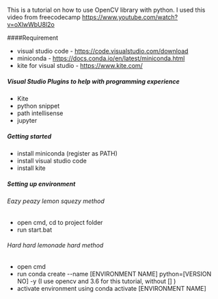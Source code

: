 This is a tutorial on how to use OpenCV library with python. I used this video from freecodecamp https://www.youtube.com/watch?v=oXlwWbU8l2o



####Requirement
* visual studio code - https://code.visualstudio.com/download
* miniconda - https://docs.conda.io/en/latest/miniconda.html
* kite for visual studio - https://www.kite.com/



 ##### Visual Studio Plugins to help with programming experience
 * Kite
 * python snippet
 * path intellisense
 * jupyter


##### Getting started
* install miniconda (register as PATH)
* install visual studio code
* install kite

##### Setting up environment

###### Eazy peazy lemon squezy method 
- open cmd, cd to project folder
- run start.bat


###### Hard hard lemonade hard method
- open cmd
- run conda create --name [ENVIRONMENT NAME] python=[VERSION NO] -y (I use opencv and 3.6 for this tutorial, without [] )
- activate environment using conda activate [ENVIRONMENT NAME] 

